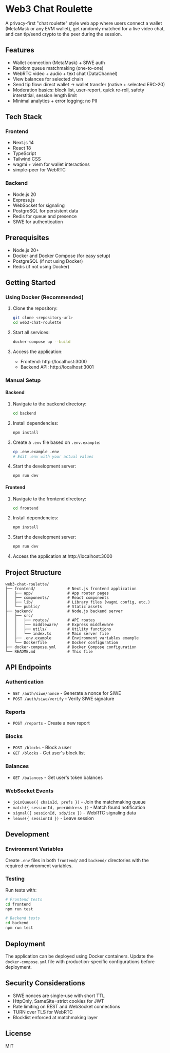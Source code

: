 # Web3 Chat Roulette

A privacy-first "chat roulette" style web app where users connect a wallet (MetaMask or any EVM wallet), get randomly matched for a live video chat, and can tip/send crypto to the peer during the session.

## Features

- Wallet connection (MetaMask) + SIWE auth
- Random queue matchmaking (one-to-one)
- WebRTC video + audio + text chat (DataChannel)
- View balances for selected chain
- Send tip flow: direct wallet → wallet transfer (native + selected ERC-20)
- Moderation basics: block list, user-report, quick re-roll, safety interstitial, session length limit
- Minimal analytics + error logging; no PII

## Tech Stack

### Frontend
- Next.js 14
- React 18
- TypeScript
- Tailwind CSS
- wagmi + viem for wallet interactions
- simple-peer for WebRTC

### Backend
- Node.js 20
- Express.js
- WebSocket for signaling
- PostgreSQL for persistent data
- Redis for queue and presence
- SIWE for authentication

## Prerequisites

- Node.js 20+
- Docker and Docker Compose (for easy setup)
- PostgreSQL (if not using Docker)
- Redis (if not using Docker)

## Getting Started

### Using Docker (Recommended)

1. Clone the repository:
   ```bash
   git clone <repository-url>
   cd web3-chat-roulette
   ```

2. Start all services:
   ```bash
   docker-compose up --build
   ```

3. Access the application:
   - Frontend: http://localhost:3000
   - Backend API: http://localhost:3001

### Manual Setup

#### Backend

1. Navigate to the backend directory:
   ```bash
   cd backend
   ```

2. Install dependencies:
   ```bash
   npm install
   ```

3. Create a `.env` file based on `.env.example`:
   ```bash
   cp .env.example .env
   # Edit .env with your actual values
   ```

4. Start the development server:
   ```bash
   npm run dev
   ```

#### Frontend

1. Navigate to the frontend directory:
   ```bash
   cd frontend
   ```

2. Install dependencies:
   ```bash
   npm install
   ```

3. Start the development server:
   ```bash
   npm run dev
   ```

4. Access the application at http://localhost:3000

## Project Structure

```
web3-chat-roulette/
├── frontend/              # Next.js frontend application
│   ├── app/               # App router pages
│   ├── components/        # React components
│   ├── lib/               # Library files (wagmi config, etc.)
│   └── public/            # Static assets
├── backend/               # Node.js backend server
│   ├── src/
│   │   ├── routes/        # API routes
│   │   ├── middleware/    # Express middleware
│   │   ├── utils/         # Utility functions
│   │   └── index.ts       # Main server file
│   ├── .env.example       # Environment variables example
│   └── Dockerfile         # Docker configuration
├── docker-compose.yml     # Docker Compose configuration
└── README.md              # This file
```

## API Endpoints

### Authentication
- `GET /auth/siwe/nonce` - Generate a nonce for SIWE
- `POST /auth/siwe/verify` - Verify SIWE signature

### Reports
- `POST /reports` - Create a new report

### Blocks
- `POST /blocks` - Block a user
- `GET /blocks` - Get user's block list

### Balances
- `GET /balances` - Get user's token balances

### WebSocket Events
- `joinQueue({ chainId, prefs })` - Join the matchmaking queue
- `match({ sessionId, peerAddress })` - Match found notification
- `signal({ sessionId, sdp/ice })` - WebRTC signaling data
- `leave({ sessionId })` - Leave session

## Development

### Environment Variables

Create `.env` files in both `frontend/` and `backend/` directories with the required environment variables.

### Testing

Run tests with:
```bash
# Frontend tests
cd frontend
npm run test

# Backend tests
cd backend
npm run test
```

## Deployment

The application can be deployed using Docker containers. Update the `docker-compose.yml` file with production-specific configurations before deployment.

## Security Considerations

- SIWE nonces are single-use with short TTL
- HttpOnly, SameSite=strict cookies for JWT
- Rate limiting on REST and WebSocket connections
- TURN over TLS for WebRTC
- Blocklist enforced at matchmaking layer

## License

MIT
